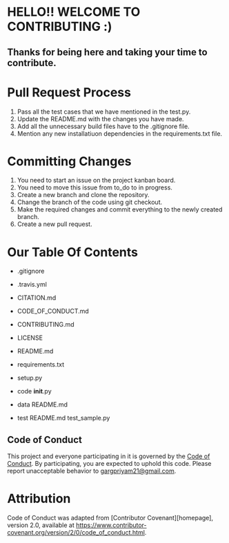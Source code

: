 # HELLO!! WELCOME TO CONTRIBUTING :)
## Thanks for being here and taking your time to contribute.

# Pull Request Process
1. Pass all the test cases that we have mentioned in the test.py.
2. Update the README.md with the changes you have made.
3. Add all the unnecessary build files have to the .gitignore file.
4. Mention any new installatiuon dependencies in the requirements.txt file.

# Committing Changes
1. You need to start an issue on the project kanban board.
2. You need to move this issue from to_do to in progress.
3. Create a new branch and clone the repository.
4. Change the branch of the code using git checkout.
5. Make the required changes and commit everything to the newly created branch.
6. Create a new pull request.

# Our Table Of Contents

- .gitignore

- .travis.yml

- CITATION.md

- CODE_OF_CONDUCT.md

- CONTRIBUTING.md

- LICENSE

- README.md

- requirements.txt

- setup.py

- code
    __init__.py

- data
    README.md

- test
    README.md
    test_sample.py

## Code of Conduct
This project and everyone participating in it is governed by the [Code of Conduct](https://github.com/divyang02/CSC510_SE_G46/blob/main/CODE_OF_CONDUCT.md). By participating, you are expected to uphold this code. Please report unacceptable behavior to gargpriyam21@gmail.com.

# Attribution
Code of Conduct was adapted from [Contributor Covenant][homepage],
version 2.0, available at
https://www.contributor-covenant.org/version/2/0/code_of_conduct.html.